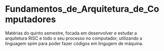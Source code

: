 # Fundamentos_de_Arquitetura_de_Computadores
Matérias do quinto semestre, focada em desenvolver e estudar a arquitetura RISC e todo o seu processo no computador, utilizando a linguagem spim para poder fazer códigos em lingugem de máquina.
